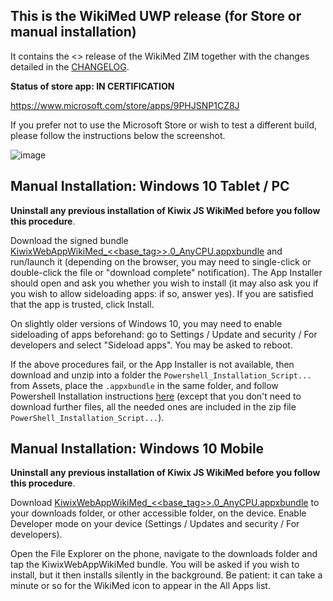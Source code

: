 ## This is the WikiMed UWP release (for Store or manual installation)

It contains the <<date>> release of the WikiMed ZIM together with the changes detailed in the [CHANGELOG](https://github.com/kiwix/kiwix-js-windows/blob/Kiwix-JS-WikiMed/CHANGELOG.md).

**Status of store app: IN CERTIFICATION**

https://www.microsoft.com/store/apps/9PHJSNP1CZ8J

If you prefer not to use the Microsoft Store or wish to test a different build, please follow the
instructions below the screenshot.

![image](https://user-images.githubusercontent.com/4304337/102692331-8c8ba400-420a-11eb-9f70-37e6880b9ccf.png)

## Manual Installation: Windows 10 Tablet / PC

**Uninstall any previous installation of Kiwix JS WikiMed before you follow this procedure**.

Download the signed bundle [KiwixWebAppWikiMed_<<base_tag>>.0_AnyCPU.appxbundle](https://github.com/kiwix/kiwix-js-windows/releases/download/v<<base_tag>>-WikiMed/KiwixWebAppWikiMed_<<base_tag>>.0_AnyCPU.appxbundle) and run/launch it (depending on the browser, you may need to single-click or double-click the file or "download complete" notification).  The App Installer should open and ask you whether you wish to install (it may also ask you if you wish to allow sideloading apps: if so, answer yes). If you are satisfied that the app is trusted, click Install.

On slightly older versions of Windows 10, you may need to enable sideloading of apps beforehand: go to Settings / Update and security / For developers and select "Sideload apps". You may be asked to reboot.

If the above procedures fail, or the App Installer is not available, then download and unzip into a folder the `Powershell_Installation_Script...` from Assets, place the `.appxbundle` in the same folder, and follow Powershell Installation instructions [here](https://github.com/kiwix/kiwix-js-windows/tree/master/AppPackages#windows-10-tablet--pc) (except that you don't need to download further files, all the needed ones are included in the zip file `PowerShell_Installation_Script...`).

## Manual Installation: Windows 10 Mobile

 **Uninstall any previous installation of Kiwix JS WikiMed before you follow this procedure**.

Download [KiwixWebAppWikiMed_<<base_tag>>.0_AnyCPU.appxbundle](https://github.com/kiwix/kiwix-js-windows/releases/download/v<<base_tag>>-WikiMed/KiwixWebAppWikiMed_<<base_tag>>.0_AnyCPU.appxbundle) to your downloads folder, or other accessible folder, on the device. Enable Developer mode on your device (Settings / Updates and security / For developers). 

Open the File Explorer on the phone, navigate to the downloads folder and tap the KiwixWebAppWikiMed bundle. You will be asked if you wish to install, but it then installs silently in the background. Be patient: it can take a minute or so for the WikiMed icon to appear in the All Apps list.